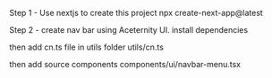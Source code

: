 Step 1 - Use nextjs to create this project
npx create-next-app@latest

Step 2 - create nav bar using Aceternity UI.
install dependencies

then add cn.ts file in utils folder
utils/cn.ts

then add source components
components/ui/navbar-menu.tsx


